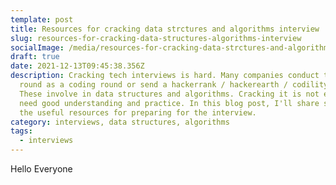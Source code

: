```yaml
---
template: post
title: Resources for cracking data strctures and algorithms interview
slug: resources-for-cracking-data-structures-algorithms-interview
socialImage: /media/resources-for-cracking-data-strctures-and-algorithms-interview.png
draft: true
date: 2021-12-13T09:45:38.356Z
description: Cracking tech interviews is hard. Many companies conduct the first
  round as a coding round or send a hackerrank / hackerearth / codility test.
  These involve in data structures and algorithms. Cracking it is not easy. You
  need good understanding and practice. In this blog post, I'll share some of
  the useful resources for preparing for the interview.
category: interviews, data structures, algorithms
tags:
  - interviews
---
```

Hello Everyone